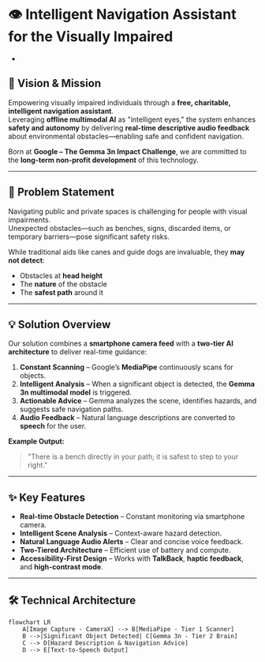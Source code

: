 # 👁️ Intelligent Navigation Assistant for the Visually Impaired  

-
## 📌 Vision & Mission  
Empowering visually impaired individuals through a **free, charitable, intelligent navigation assistant**.  
Leveraging **offline multimodal AI** as "intelligent eyes," the system enhances **safety and autonomy** by delivering **real-time descriptive audio feedback** about environmental obstacles—enabling safe and confident navigation.  

Born at **Google – The Gemma 3n Impact Challenge**, we are committed to the **long-term non-profit development** of this technology.  

---

## 🚨 Problem Statement  
Navigating public and private spaces is challenging for people with visual impairments.  
Unexpected obstacles—such as benches, signs, discarded items, or temporary barriers—pose significant safety risks.  

While traditional aids like canes and guide dogs are invaluable, they **may not detect**:  
- Obstacles at **head height**  
- The **nature** of the obstacle  
- The **safest path** around it  

---

## 💡 Solution Overview  
Our solution combines a **smartphone camera feed** with a **two-tier AI architecture** to deliver real-time guidance:  

1. **Constant Scanning** – Google’s **MediaPipe** continuously scans for objects.  
2. **Intelligent Analysis** – When a significant object is detected, the **Gemma 3n multimodal model** is triggered.  
3. **Actionable Advice** – Gemma analyzes the scene, identifies hazards, and suggests safe navigation paths.  
4. **Audio Feedback** – Natural language descriptions are converted to **speech** for the user.  

**Example Output:**  
> "There is a bench directly in your path; it is safest to step to your right."

---

## ✨ Key Features  
- **Real-time Obstacle Detection** – Constant monitoring via smartphone camera.  
- **Intelligent Scene Analysis** – Context-aware hazard detection.  
- **Natural Language Audio Alerts** – Clear and concise voice feedback.  
- **Two-Tiered Architecture** – Efficient use of battery and compute.  
- **Accessibility-First Design** – Works with **TalkBack**, **haptic feedback**, and **high-contrast mode**.  

---

## 🛠 Technical Architecture  

```mermaid
flowchart LR
    A[Image Capture - CameraX] --> B[MediaPipe - Tier 1 Scanner]
    B -->|Significant Object Detected| C[Gemma 3n - Tier 2 Brain]
    C --> D[Hazard Description & Navigation Advice]
    D --> E[Text-to-Speech Output]
